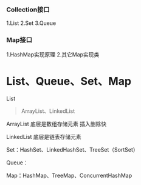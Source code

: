 ### Collection接口
1.List
2.Set
3.Queue

### Map接口
1.HashMap实现原理
2.其它Map实现类

# List、Queue、Set、Map

List
> ArrayList、LinkedList

ArrayList 底层是数组存储元素  插入删除快

LinkedList 底层是链表存储元素  

Set：HashSet、LinkedHashSet、TreeSet（SortSet）

Queue：

Map：HashMap、TreeMap、ConcurrentHashMap

